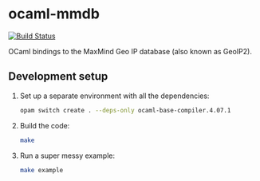 # ocaml-mmdb

[![Build Status](https://travis-ci.org/issuu/ocaml-mmdb.svg?branch=master)](https://travis-ci.org/issuu/ocaml-mmdb)

OCaml bindings to the MaxMind Geo IP database (also known as GeoIP2).

## Development setup

1. Set up a separate environment with all the dependencies:

   ```sh
   opam switch create . --deps-only ocaml-base-compiler.4.07.1
   ```

1. Build the code:

   ```sh
   make
   ```

1. Run a super messy example:

   ```sh
   make example
   ```
